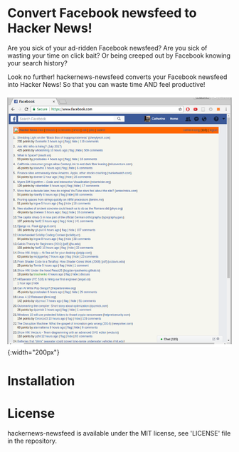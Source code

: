 # Convert Facebook newsfeed to Hacker News!
Are you sick of your ad-ridden Facebook newsfeed? Are you sick of wasting your time on click bait? Or being creeped out by Facebook knowing your search history?

Look no further! hackernews-newsfeed converts your Facebook newsfeed into Hacker News! So that you can waste time AND feel productive!

![screenshot](screenshot.png){:width="200px"}

# Installation

# License
hackernews-newsfeed is available under the MIT license, see 'LICENSE' file in the repository.


